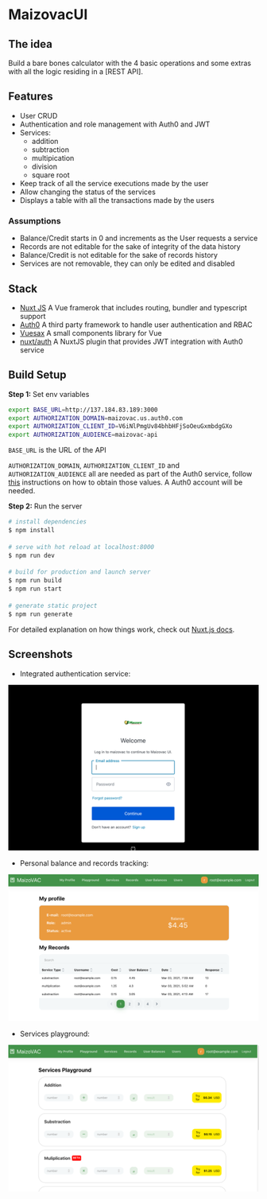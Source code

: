 # MaizovacUI

## The idea

Build a bare bones calculator with the 4 basic operations and some extras with all the logic residing in a [REST API].

## Features

- User CRUD
- Authentication and role management with Auth0 and JWT
- Services:
    - addition
    - subtraction
    - multipication
    - division
    - square root
- Keep track of all the service executions made by the user
- Allow changing the status of the services
- Displays a table with all the transactions made by the users

### Assumptions
- Balance/Credit starts in 0 and increments as the User requests a service
- Records are not editable for the sake of integrity of the data history
- Balance/Credit is not editable for the sake of records history 
- Services are not removable, they can only be edited and disabled

## Stack
- [Nuxt JS](https://nuxtjs.org/)
    A Vue framerok that includes routing, bundler and typescript support
- [Auth0](https://auth0.com/)
    A third party framework to handle user authentication and RBAC
- [Vuesax](https://vuesax.com/)
    A small components library for Vue
- [nuxt/auth](https://auth.nuxtjs.org/)
    A NuxtJS plugin that provides JWT integration with Auth0 service

## Build Setup

**Step 1:** Set env variables

```bash
export BASE_URL=http://137.184.83.189:3000
export AUTHORIZATION_DOMAIN=maizovac.us.auth0.com 
export AUTHORIZATION_CLIENT_ID=V6iNlPmgUv84bhbHFjSoOeuGxmbdgGXo
export AUTHORIZATION_AUDIENCE=maizovac-api
```


`BASE_URL` is the URL of the API

`AUTHORIZATION_DOMAIN`, `AUTHORIZATION_CLIENT_ID` and  `AUTHORIZATION_AUDIENCE` all are needed as part of the Auth0 service, follow [this](https://auth.nuxtjs.org/providers/auth0) instructions on how to obtain those values. A Auth0 account will be needed.

**Step 2:** Run the server

```bash
# install dependencies
$ npm install

# serve with hot reload at localhost:8000
$ npm run dev

# build for production and launch server
$ npm run build
$ npm run start

# generate static project
$ npm run generate
```

For detailed explanation on how things work, check out [Nuxt.js docs](https://nuxtjs.org).


## Screenshots

- Integrated authentication service:

<img src="./docs/screenshot-login.png" width="700" alt="Maizovac UI login"/>

- Personal balance and records tracking:

<img src="./docs/screenshot-profile.png" width="700" alt="Maizovac API profile"/>

- Services playground:

<img src="./docs/screenshot-services.png" width="700" alt="Maizovac UI playground"/>
